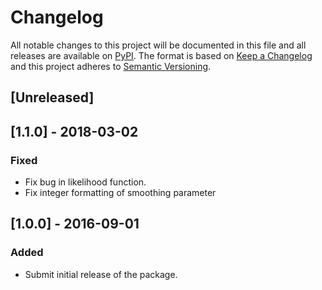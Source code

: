 # Changelog

All notable changes to this project will be documented in this file and all releases are available on [PyPI](https://pypi.python.org/pypi/respy).
The format is based on [Keep a Changelog](http://keepachangelog.com/en/1.0.0/) and this project adheres to [Semantic Versioning](http://semver.org/spec/v2.0.0.html).

## [Unreleased]

## [1.1.0] - 2018-03-02

### Fixed
- Fix bug in likelihood function.
- Fix integer formatting of smoothing parameter

## [1.0.0] - 2016-09-01

### Added
- Submit initial release of the package.
